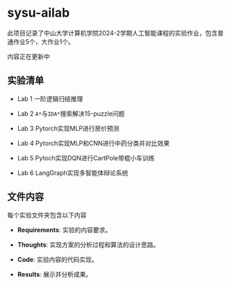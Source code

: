 # sysu-ailab

此项目记录了中山大学计算机学院2024-2学期人工智能课程的实验作业，包含普通作业5个，大作业1个。

内容正在更新中

## 实验清单

- Lab 1 一阶逻辑归结推理

- Lab 2 `A*`与`IDA*`搜索解决15-puzzle问题

- Lab 3 Pytorch实现MLP进行房价预测

- Lab 4 Pytorch实现MLP和CNN进行中药分类并对比效果

- Lab 5 Pytoch实现DQN进行CartPole带棍小车训练

- Lab 6 LangGraph实现多智能体辩论系统

## 文件内容

每个实验文件夹包含以下内容

- **Requirements**: 实验的内容要求。

- **Thoughts**:     实现方案的分析过程和算法的设计思路。

- **Code**:         实验内容的代码实现。

- **Results**:      展示并分析成果。